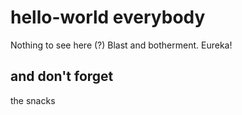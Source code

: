 # hello-world everybody
Nothing to see here (?)
Blast and botherment. Eureka!

## and don't forget
the snacks

